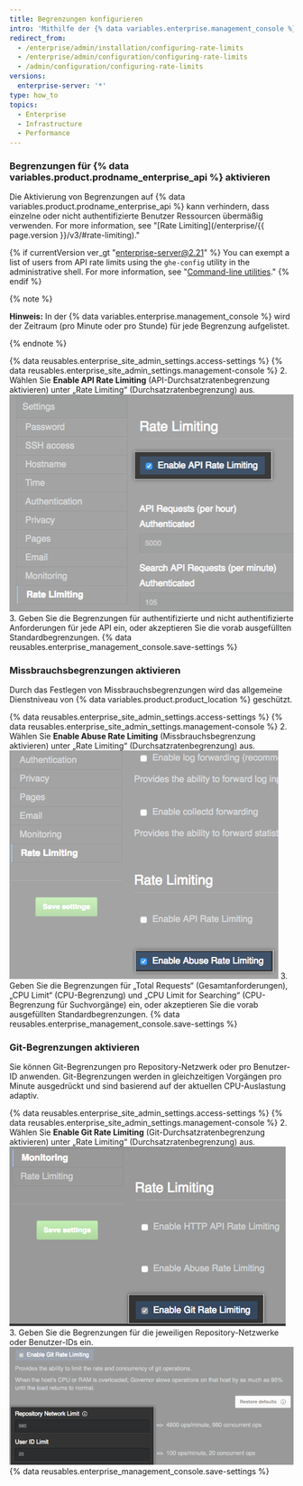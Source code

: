 ```yaml
---
title: Begrenzungen konfigurieren
intro: 'Mithilfe der {% data variables.enterprise.management_console %} können Sie Begrenzungen für {% data variables.product.prodname_ghe_server %} festlegen.'
redirect_from:
  - /enterprise/admin/installation/configuring-rate-limits
  - /enterprise/admin/configuration/configuring-rate-limits
  - /admin/configuration/configuring-rate-limits
versions:
  enterprise-server: '*'
type: how_to
topics:
  - Enterprise
  - Infrastructure
  - Performance
---
```

### Begrenzungen für {% data variables.product.prodname_enterprise_api %} aktivieren

Die Aktivierung von Begrenzungen auf {% data variables.product.prodname_enterprise_api %} kann verhindern, dass einzelne oder nicht authentifizierte Benutzer Ressourcen übermäßig verwenden. For more information, see "[Rate Limiting](/enterprise/{{ page.version }}/v3/#rate-limiting)."

{% if currentVersion ver_gt "enterprise-server@2.21" %}
You can exempt a list of users from API rate limits using the `ghe-config` utility in the administrative shell. For more information, see "[Command-line utilities](/enterprise/admin/configuration/command-line-utilities#ghe-config)."
{% endif %}

{% note %}

**Hinweis:** In der {% data variables.enterprise.management_console %} wird der Zeitraum (pro Minute oder pro Stunde) für jede Begrenzung aufgelistet.

{% endnote %}

{% data reusables.enterprise_site_admin_settings.access-settings %}
{% data reusables.enterprise_site_admin_settings.management-console %}
2. Wählen Sie **Enable API Rate Limiting** (API-Durchsatzratenbegrenzung aktivieren) unter „Rate Limiting“ (Durchsatzratenbegrenzung) aus. ![Kontrollkästchen zum Aktivieren der API-Durchsatzratenbegrenzung](/assets/images/enterprise/management-console/api-rate-limits-checkbox.png)
3. Geben Sie die Begrenzungen für authentifizierte und nicht authentifizierte Anforderungen für jede API ein, oder akzeptieren Sie die vorab ausgefüllten Standardbegrenzungen.
{% data reusables.enterprise_management_console.save-settings %}

### Missbrauchsbegrenzungen aktivieren

Durch das Festlegen von Missbrauchsbegrenzungen wird das allgemeine Dienstniveau von {% data variables.product.product_location %} geschützt.

{% data reusables.enterprise_site_admin_settings.access-settings %}
{% data reusables.enterprise_site_admin_settings.management-console %}
2. Wählen Sie **Enable Abuse Rate Limiting** (Missbrauchsbegrenzung aktivieren) unter „Rate Limiting“ (Durchsatzratenbegrenzung) aus. ![Kontrollkästchen zum Aktivieren der Missbrauchsbegrenzung](/assets/images/enterprise/management-console/abuse-rate-limits-checkbox.png)
3. Geben Sie die Begrenzungen für „Total Requests“ (Gesamtanforderungen), „CPU Limit“ (CPU-Begrenzung) und „CPU Limit for Searching“ (CPU-Begrenzung für Suchvorgänge) ein, oder akzeptieren Sie die vorab ausgefüllten Standardbegrenzungen.
{% data reusables.enterprise_management_console.save-settings %}

### Git-Begrenzungen aktivieren

Sie können Git-Begrenzungen pro Repository-Netzwerk oder pro Benutzer-ID anwenden. Git-Begrenzungen werden in gleichzeitigen Vorgängen pro Minute ausgedrückt und sind basierend auf der aktuellen CPU-Auslastung adaptiv.

{% data reusables.enterprise_site_admin_settings.access-settings %}
{% data reusables.enterprise_site_admin_settings.management-console %}
2. Wählen Sie **Enable Git Rate Limiting** (Git-Durchsatzratenbegrenzung aktivieren) unter „Rate Limiting“ (Durchsatzratenbegrenzung) aus. ![Kontrollkästchen zum Aktivieren der Git-Durchsatzratenbegrenzung](/assets/images/enterprise/management-console/git-rate-limits-checkbox.png)
3. Geben Sie die Begrenzungen für die jeweiligen Repository-Netzwerke oder Benutzer-IDs ein. ![Felder für Repository-Netzwerk- und Benutzer-ID-Begrenzungen](/assets/images/enterprise/management-console/example-git-rate-limits.png)
{% data reusables.enterprise_management_console.save-settings %}
